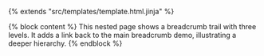 {% extends "src/templates/template.html.jinja" %}

{% block content %}
This nested page shows a breadcrumb trail with three levels. It adds a link
back to the main breadcrumb demo, illustrating a deeper hierarchy.
{% endblock %}
